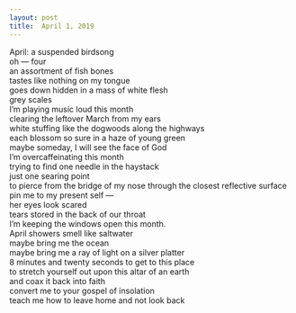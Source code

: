 ```yaml
---
layout: post
title:  April 1, 2019
---
```


April: a suspended birdsong <br>
oh  —  four <br>
an assortment of fish bones <br>
tastes like nothing on my tongue <br>
goes down hidden in a mass of white flesh <br>
grey scales <br>
I’m playing music loud this month <br>
clearing the leftover March from my ears <br>
white stuffing like the dogwoods along the highways <br>
each blossom so sure in a haze of young green <br>
maybe someday, I will see the face of God  <br>
I’m overcaffeinating this month <br>
trying to find one needle in the haystack <br>
just one searing point <br>
to pierce from the bridge of my nose through the closest reflective surface <br>
pin me to my present self —  <br>
her eyes look scared <br>
tears stored in the back of our throat <br>
I’m keeping the windows open this month. <br>
April showers smell like saltwater <br>
maybe bring me the ocean <br>
maybe bring me a ray of light on a silver platter <br>
8 minutes and twenty seconds to get to this place <br>
to stretch yourself out upon this altar of an earth <br>
and coax it back into faith <br>
convert me to your gospel of insolation <br>
teach me how to leave home and not look back <br>

